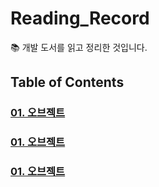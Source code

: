 # Reading_Record

📚 개발 도서를 읽고 정리한 것입니다.

## Table of Contents

### [01. 오브젝트](./_01_object/README.md)

### [01. 오브젝트](./_01_object/README.md)

### [01. 오브젝트](./_01_object/README.md)
